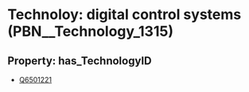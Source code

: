 # Technoloy: __digital control systems__ (PBN__Technology_1315)

## Property: has_TechnologyID

* [Q6501221](Q6501221)

